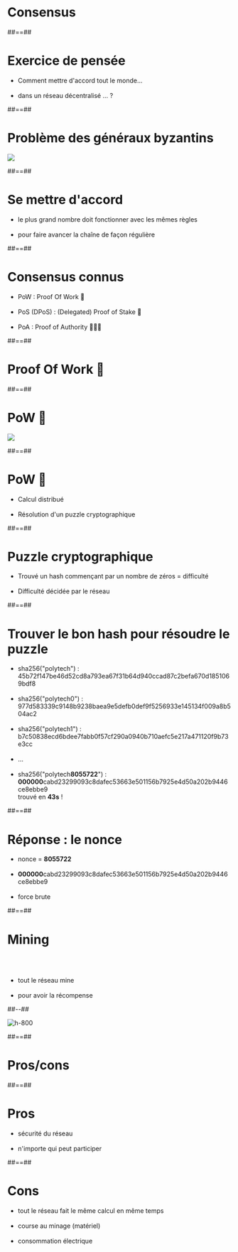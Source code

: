 <!-- .slide: class="transition" -->
# Consensus

##==##

# Exercice de pensée

- Comment mettre d'accord tout le monde...
<br><br>
- dans un réseau décentralisé ... ?

##==##

<!-- .slide: class="full-center" -->

# Problème des généraux byzantins

![](./assets/images/02-data/byzantine-fault.svg)

##==##

# Se mettre d'accord

- le plus grand nombre doit fonctionner avec les mêmes règles
<br><br>
- pour faire avancer la chaîne de façon régulière

##==##

# Consensus connus

- PoW : Proof Of Work 💪
<br><br>
- PoS (DPoS) : (Delegated) Proof of Stake 🤑
<br><br>
- PoA : Proof of Authority 👮👮‍♂️

##==##

<!-- .slide: class="transition bg-white" -->

# Proof Of Work 💪

##==##

<!-- .slide: class="full-center" -->

# PoW 💪

![](./assets/images/02-data/pow.svg)

##==##

# PoW 💪

- Calcul distribué
<br><br>
- Résolution d'un puzzle cryptographique

##==##

# Puzzle cryptographique

- Trouvé un hash commençant par un nombre de zéros = difficulté
<br><br>
- Difficulté décidée par le réseau

##==##

# Trouver le bon hash pour résoudre le puzzle

- sha256("polytech") : 45b72f147be46d52cd8a793ea67f31b64d940ccad87c2befa670d1851069bdf8
<br><br>
- sha256("polytech0") : 977d583339c9148b9238baea9e5defb0def9f5256933e145134f009a8b504ac2
<br><br>
- sha256("polytech1") : b7c50838ecd6bdee7fabb0f57cf290a0940b710aefc5e217a471120f9b73e3cc
<br><br>
- ...
<br><br>
- sha256("polytech**8055722**") : **000000**cabd23299093c8dafec53663e501156b7925e4d50a202b9446ce8ebbe9 <br/> trouvé en **43s** !

##==##

# Réponse : le nonce

- nonce = **8055722**
<br/><br/>
- **000000**cabd23299093c8dafec53663e501156b7925e4d50a202b9446ce8ebbe9
<br/><br/>
- force brute

##==##

<!-- .slide: class="two-column" -->

# Mining

<br><br>
- tout le réseau mine
<br><br>
- pour avoir la récompense

##--##

![h-800](./assets/images/02-data/mining.svg)

##==##

<!-- .slide: class="transition bg-white" -->

# Pros/cons

##==##

# Pros

- sécurité du réseau
<br><br>
- n'importe qui peut participer

##==##

# Cons

- tout le réseau fait le même calcul en même temps
<br><br>
- course au minage (matériel)
<br><br>
- consommation électrique
